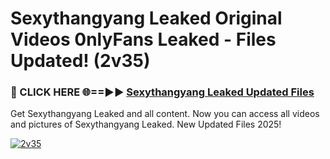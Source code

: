 # Sexythangyang Leaked Original Videos 0nlyFans Leaked - Files Updated! (2v35)

<h3>🔴 CLICK HERE 🌐==►► <a href="https://tinyurl.com/4seja8ks" rel="nofollow">Sexythangyang Leaked Updated Files</a></h3>

Get Sexythangyang Leaked and all content. Now you can access all videos and pictures of Sexythangyang Leaked. New Updated Files 2025!

[![2v35](https://i.imgur.com/EWjZXRe.gif)](https://tinyurl.com/4seja8ks)
